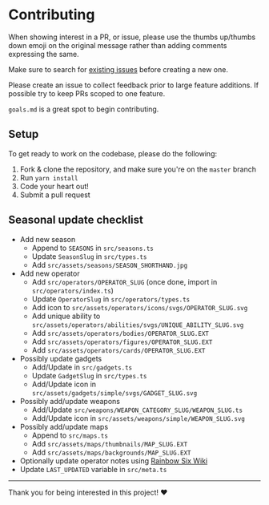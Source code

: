 # Contributing

When showing interest in a PR, or issue, please use the thumbs up/thumbs down emoji on the original message rather than adding comments expressing the same.

Make sure to search for [existing issues](../../issues?q=is%3Aissue) before creating a new one.

Please create an issue to collect feedback prior to large feature additions. If possible try to keep PRs scoped to one feature.

`goals.md` is a great spot to begin contributing.

## Setup

To get ready to work on the codebase, please do the following:

1. Fork & clone the repository, and make sure you're on the `master` branch
2. Run `yarn install`
3. Code your heart out!
4. Submit a pull request

## Seasonal update checklist

- Add new season
  - Append to `SEASONS` in `src/seasons.ts`
  - Update `SeasonSlug` in `src/types.ts`
  - Add `src/assets/seasons/SEASON_SHORTHAND.jpg`
- Add new operator
  - Add `src/operators/OPERATOR_SLUG` (once done, import in `src/operators/index.ts`)
  - Update `OperatorSlug` in `src/operators/types.ts`
  - Add icon to `src/assets/operators/icons/svgs/OPERATOR_SLUG.svg` <!-- M0 350H350V0H0ZM45 45h260v260h-260ZM73 73h204v204H73Z -->
  - Add unique ability to `src/assets/operators/abilities/svgs/UNIQUE_ABILITY_SLUG.svg` <!-- M0 0H512V512H0ZM16 496h480v-480H16Z -->
  - Add `src/assets/operators/bodies/OPERATOR_SLUG.EXT`
  - Add `src/assets/operators/figures/OPERATOR_SLUG.EXT`
  - Add `src/assets/operators/cards/OPERATOR_SLUG.EXT`
- Possibly update gadgets
  - Add/Update in `src/gadgets.ts`
  - Update `GadgetSlug` in `src/types.ts`
  - Add/Update icon in `src/assets/gadgets/simple/svgs/GADGET_SLUG.svg`
- Possibly add/update weapons
  - Add/Update `src/weapons/WEAPON_CATEGORY_SLUG/WEAPON_SLUG.ts`
  - Add/Update icon in `src/assets/weapons/simple/WEAPON_SLUG.svg`
- Possibly add/update maps
  - Append to `src/maps.ts`
  - Add `src/assets/maps/thumbnails/MAP_SLUG.EXT`
  - Add `src/assets/maps/backgrounds/MAP_SLUG.EXT`
- Optionally update operator notes using [Rainbow Six Wiki](https://rainbowsix.fandom.com/wiki/Special:RecentChanges?hidebots=1&hidelog=1&limit=3000&days=90&enhanced=1&hidecategorization=1&urlversion=2) <!-- Last updated: 2023-11-06 -->
- Update `LAST_UPDATED` variable in `src/meta.ts`

---

Thank you for being interested in this project! ❤️
